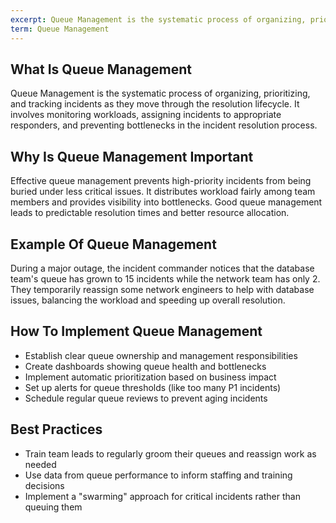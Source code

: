 ```yaml
---
excerpt: Queue Management is the systematic process of organizing, prioritizing, and tracking incidents as they move through the resolution lifecycle.
term: Queue Management
---
```

## What Is Queue Management

Queue Management is the systematic process of organizing, prioritizing, and tracking incidents as they move through the resolution lifecycle. It involves monitoring workloads, assigning incidents to appropriate responders, and preventing bottlenecks in the incident resolution process.

## Why Is Queue Management Important

Effective queue management prevents high-priority incidents from being buried under less critical issues. It distributes workload fairly among team members and provides visibility into bottlenecks. Good queue management leads to predictable resolution times and better resource allocation.

## Example Of Queue Management

During a major outage, the incident commander notices that the database team's queue has grown to 15 incidents while the network team has only 2. They temporarily reassign some network engineers to help with database issues, balancing the workload and speeding up overall resolution.

## How To Implement Queue Management

- Establish clear queue ownership and management responsibilities
- Create dashboards showing queue health and bottlenecks
- Implement automatic prioritization based on business impact
- Set up alerts for queue thresholds (like too many P1 incidents)
- Schedule regular queue reviews to prevent aging incidents

## Best Practices

- Train team leads to regularly groom their queues and reassign work as needed
- Use data from queue performance to inform staffing and training decisions
- Implement a "swarming" approach for critical incidents rather than queuing them